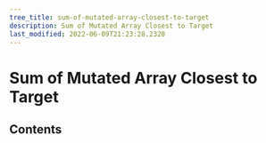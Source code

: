 ```yaml
---
tree_title: sum-of-mutated-array-closest-to-target
description: Sum of Mutated Array Closest to Target
last_modified: 2022-06-09T21:23:28.2328
---
```


# Sum of Mutated Array Closest to Target

## Contents
